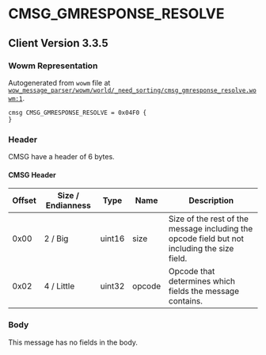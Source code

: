 # CMSG_GMRESPONSE_RESOLVE

## Client Version 3.3.5

### Wowm Representation

Autogenerated from `wowm` file at [`wow_message_parser/wowm/world/_need_sorting/cmsg_gmresponse_resolve.wowm:1`](https://github.com/gtker/wow_messages/tree/main/wow_message_parser/wowm/world/_need_sorting/cmsg_gmresponse_resolve.wowm#L1).
```rust,ignore
cmsg CMSG_GMRESPONSE_RESOLVE = 0x04F0 {
}
```
### Header

CMSG have a header of 6 bytes.

#### CMSG Header

| Offset | Size / Endianness | Type   | Name   | Description |
| ------ | ----------------- | ------ | ------ | ----------- |
| 0x00   | 2 / Big           | uint16 | size   | Size of the rest of the message including the opcode field but not including the size field.|
| 0x02   | 4 / Little        | uint32 | opcode | Opcode that determines which fields the message contains.|

### Body

This message has no fields in the body.

